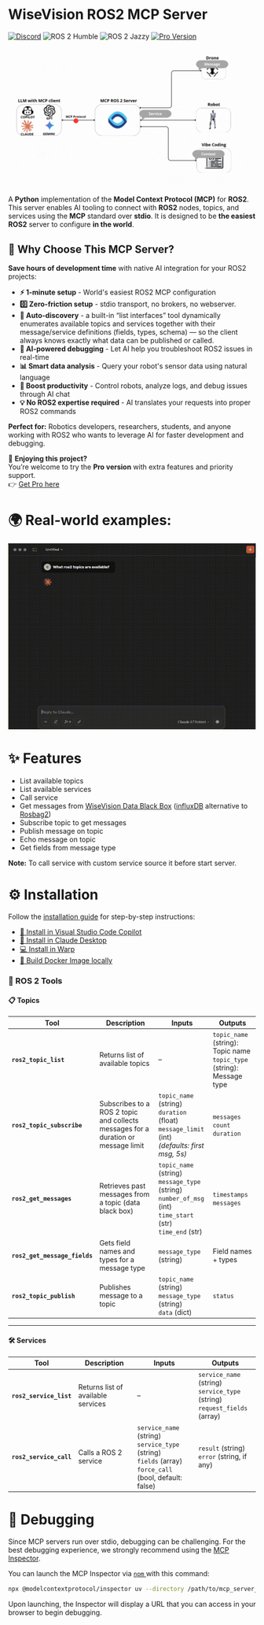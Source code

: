 
# WiseVision ROS2 MCP Server

[![Discord](https://img.shields.io/badge/Discord-Join%20Us-5865F2?logo=discord)](https://discord.gg/9aSw6HbUaw)
![ROS 2 Humble](https://img.shields.io/badge/ROS2-Humble-blue)
![ROS 2 Jazzy](https://img.shields.io/badge/ROS2-Jazzy-purple)
[![Pro Version](https://img.shields.io/badge/Pro%20Version-Upgrade-gold)](https://app.easy.tools/ec/wisevision/wisevision-mcp-ros-2-pro)

![Flow graph](docs/assets/flow-graph.gif)

A **Python** implementation of the **Model Context Protocol (MCP)** for **ROS2**. This server enables AI tooling to connect with **ROS2** nodes, topics, and services using the **MCP** standard over **stdio**. It is designed to be **the easiest** **ROS2** server to configure **in the world**.
## 🎯 Why Choose This MCP Server?

**Save hours of development time** with native AI integration for your ROS2 projects:

- **⚡ 1-minute setup** - World's easiest ROS2 MCP configuration
- **0️⃣ Zero-friction setup** - stdio transport, no brokers, no webserver.
- **🔌 Auto-discovery** - a built-in “list interfaces” tool dynamically enumerates available topics and services together with their message/service definitions (fields, types, schema) — so the client always knows exactly what data can be published or called. 
- **🤖 AI-powered debugging** - Let AI help you troubleshoot ROS2 issues in real-time
- **📊 Smart data analysis** - Query your robot's sensor data using natural language
- **🚀 Boost productivity** - Control robots, analyze logs, and debug issues through AI chat
- **💡 No ROS2 expertise required** - AI translates your requests into proper ROS2 commands

**Perfect for:** Robotics developers, researchers, students, and anyone working with ROS2 who wants to leverage AI for faster development and debugging.

🚀 **Enjoying this project?**  
You’re welcome to try the **Pro version** with extra features and priority support.  
👉 [Get Pro here](https://app.easy.tools/ec/wisevision/wisevision-mcp-ros-2-pro)


# 🌍 Real-world examples:
![Demo](docs/assets/mcp-ros2-server.gif)

# ✨ Features
- List available topics 
- List available services 
- Call service
- Get messages from [WiseVision Data Black Box](https://github.com/wise-vision/wisevision_data_black_box) ([influxDB](https://www.influxdata.com) alternative to [Rosbag2](https://github.com/ros2/rosbag2))
- Subscribe topic to get messages
- Publish message on topic
- Echo message on topic
- Get fields from message type


**Note:** To call service with custom service source it before start server.


# ⚙️ Installation

Follow the [installation guide](installation/README.md) for step-by-step instructions:
- [🧩 Install in Visual Studio Code Copilot](installation/README.md#configure-visual-studio-code-copilot)
- [🤖 Install in Claude Desktop](installation/README.md#configure-claude-desktop)
- [💻 Install in Warp](installation/README.md#configure-warp)
- [🐳 Build Docker Image locally](installation/README.md#build-docker-image-locally)



### 🔧 ROS 2 Tools

#### 📋 **Topics**
| Tool | Description | Inputs | Outputs |
|------|-------------|--------|---------|
| **`ros2_topic_list`** | Returns list of available topics | – | `topic_name` (string): Topic name <br> `topic_type` (string): Message type |
| **`ros2_topic_subscribe`** | Subscribes to a ROS 2 topic and collects messages for a duration or message limit | `topic_name` (string) <br> `duration` (float) <br> `message_limit` (int) <br> *(defaults: first msg, 5s)* | `messages` <br> `count` <br> `duration` |
| **`ros2_get_messages`** | Retrieves past messages from a topic (data black box) | `topic_name` (string) <br> `message_type` (string) <br> `number_of_msg` (int) <br> `time_start` (str) <br> `time_end` (str) | `timestamps` <br> `messages` |
| **`ros2_get_message_fields`** | Gets field names and types for a message type | `message_type` (string) | Field names + types |
| **`ros2_topic_publish`** | Publishes message to a topic | `topic_name` (string) <br> `message_type` (string) <br> `data` (dict) | `status` |

---

#### 🛠 **Services**
| Tool | Description | Inputs | Outputs |
|------|-------------|--------|---------|
| **`ros2_service_list`** | Returns list of available services | – | `service_name` (string) <br> `service_type` (string) <br> `request_fields` (array) |
| **`ros2_service_call`** | Calls a ROS 2 service | `service_name` (string) <br> `service_type` (string) <br> `fields` (array) <br> `force_call` (bool, default: false) | `result` (string) <br> `error` (string, if any) |


# 🐞 Debugging

Since MCP servers run over stdio, debugging can be challenging. For the best debugging
experience, we strongly recommend using the [MCP Inspector](https://github.com/modelcontextprotocol/inspector).

You can launch the MCP Inspector via [ `npm` ](https://docs.npmjs.com/downloading-and-installing-node-js-and-npm) with this command:

```bash
npx @modelcontextprotocol/inspector uv --directory /path/to/mcp_server_ros2 run mcp_ros_2_server
```

Upon launching, the Inspector will display a URL that you can access in your browser to begin debugging.
